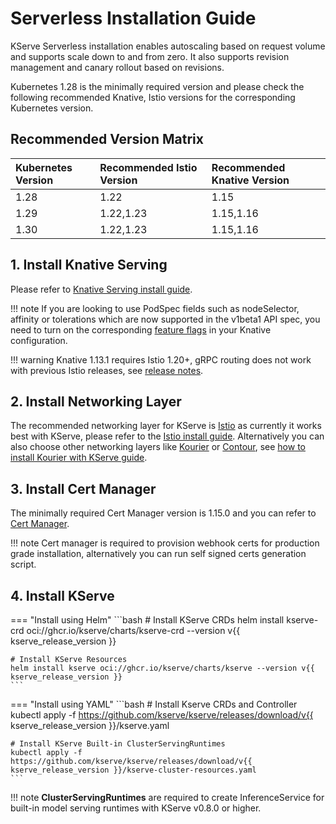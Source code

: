 # Serverless Installation Guide
KServe Serverless installation enables autoscaling based on request volume and supports scale down to and from zero. It also supports revision management
and canary rollout based on revisions.

Kubernetes 1.28 is the minimally required version and please check the following recommended Knative, Istio versions for the corresponding
Kubernetes version.

## Recommended Version Matrix
| Kubernetes Version | Recommended Istio Version | Recommended Knative Version |
|:-------------------|:--------------------------|:----------------------------|
| 1.28               | 1.22                      | 1.15                        |
| 1.29               | 1.22,1.23                 | 1.15,1.16                   |
| 1.30               | 1.22,1.23                 | 1.15,1.16                   |

## 1. Install Knative Serving
Please refer to [Knative Serving install guide](https://knative.dev/docs/admin/install/serving/install-serving-with-yaml/).

!!! note
    If you are looking to use PodSpec fields such as nodeSelector, affinity or tolerations which are now supported in the v1beta1 API spec, 
    you need to turn on the corresponding [feature flags](https://knative.dev/docs/admin/serving/feature-flags) in your Knative configuration.
    
!!! warning
    Knative 1.13.1 requires Istio 1.20+, gRPC routing does not work with previous Istio releases, see [release notes](https://github.com/knative/serving/releases/tag/knative-v1.13.1).

## 2. Install Networking Layer
The recommended networking layer for KServe is [Istio](https://istio.io/) as currently it works best with KServe, please refer to the [Istio install guide](https://knative.dev/docs/admin/install/installing-istio).
Alternatively you can also choose other networking layers like [Kourier](https://github.com/knative-sandbox/net-kourier) or [Contour](https://projectcontour.io/), see [how to install Kourier with KServe guide](./kourier_networking/README.md).

## 3. Install Cert Manager
The minimally required Cert Manager version is 1.15.0 and you can refer to [Cert Manager](https://cert-manager.io/docs/installation/).

!!! note
    Cert manager is required to provision webhook certs for production grade installation, alternatively you can run self signed certs generation script.
    
## 4. Install KServe

=== "Install using Helm"
    ```bash
    # Install KServe CRDs
    helm install kserve-crd oci://ghcr.io/kserve/charts/kserve-crd --version v{{ kserve_release_version }}
    
    # Install KServe Resources
    helm install kserve oci://ghcr.io/kserve/charts/kserve --version v{{ kserve_release_version }}
    ```
    
=== "Install using YAML"
    ```bash
    # Install Kserve CRDs and Controller
    kubectl apply -f https://github.com/kserve/kserve/releases/download/v{{  kserve_release_version }}/kserve.yaml
    
    # Install KServe Built-in ClusterServingRuntimes
    kubectl apply -f https://github.com/kserve/kserve/releases/download/v{{ kserve_release_version }}/kserve-cluster-resources.yaml
    ```

!!! note
    **ClusterServingRuntimes** are required to create InferenceService for built-in model serving runtimes with KServe v0.8.0 or higher.
